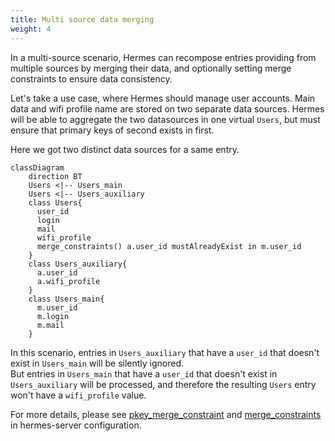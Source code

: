 ```yaml
---
title: Multi source data merging
weight: 4
---
```


In a multi-source scenario, Hermes can recompose entries providing from multiple sources by merging their data, and optionally setting merge constraints to ensure data consistency.

Let's take a use case, where Hermes should manage user accounts. Main data and wifi profile name are stored on two separate data sources. Hermes will be able to aggregate the two datasources in one virtual `Users`, but must ensure that primary keys of second exists in first.

Here we got two distinct data sources for a same entry.

```mermaid
classDiagram
    direction BT
    Users <|-- Users_main
    Users <|-- Users_auxiliary
    class Users{
      user_id
      login
      mail
      wifi_profile
      merge_constraints() a.user_id mustAlreadyExist in m.user_id
    }
    class Users_auxiliary{
      a.user_id
      a.wifi_profile
    }
    class Users_main{
      m.user_id
      m.login
      m.mail
    }
```

In this scenario, entries in `Users_auxiliary` that have a `user_id` that doesn't exist in `Users_main` will be silently ignored.  
But entries in `Users_main` that have a `user_id` that doesn't exist in `Users_auxiliary` will be processed, and therefore the resulting `Users` entry won't have a `wifi_profile` value.

For more details, please see [pkey_merge_constraint](/setup/configuration/hermes-server/#hermes-server.datamodel.data-type-name.sources.datasource-name.pkey_merge_constraint) and [merge_constraints](/setup/configuration/hermes-server/#hermes-server.datamodel.data-type-name.sources.datasource-name.merge_constraints) in hermes-server configuration.
